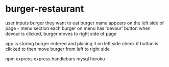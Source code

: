# burger-restaurant

user inputs burger they want to eat
burger name appears on the left side of page - menu section
each burger on menu has 'devour' button 
when devour is clicked, burger moves to right side of page

app is storing burger entered and placing it on left side
check if button is clicked to then move burger from left to right side

npm
express
express handlebars
mysql
heroku


